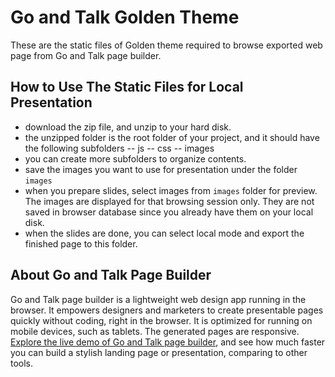 # Go and Talk Golden Theme
These are the static files of Golden theme required to browse exported web page from Go and Talk page builder. 

## How to Use The Static Files for Local Presentation
* download the zip file, and unzip to your hard disk. 
* the unzipped folder is the root folder of your project, and it should have the following subfolders
-- js
-- css
-- images
* you can create more subfolders to organize contents.
* save the images you want to use for presentation under the folder `images`
* when you prepare slides, select images from `images` folder for preview. The images are displayed for that browsing session only. They are not saved in browser database since you already have them on your local disk.
* when the slides are done, you can select local mode and export the finished page to this folder.

## About Go and Talk Page Builder

Go and Talk page builder is a lightweight web design app running in the browser. It empowers designers and marketers to create presentable pages quickly without coding, right in the browser. It is optimized for running on mobile devices, such as tablets. The generated pages are responsive. [Explore the live demo of Go and Talk page builder](https://goandtalk.github.io), and see how much faster you can build a stylish landing page or presentation, comparing to other tools. 
